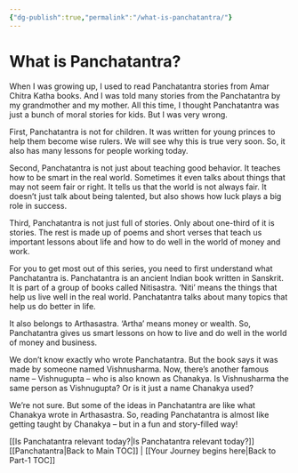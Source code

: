 ```yaml
---
{"dg-publish":true,"permalink":"/what-is-panchatantra/"}
---
```


# What is Panchatantra?

When I was growing up, I used to read Panchatantra stories from Amar Chitra Katha books. And I was told many stories from the Panchatantra by my grandmother and my mother. All this time, I thought Panchatantra was just a bunch of moral stories for kids. But I was very wrong.

First, Panchatantra is not for children. It was written for young princes to help them become wise rulers. We will see why this is true very soon. So, it also has many lessons for people working today.

Second, Panchatantra is not just about teaching good behavior. It teaches how to be smart in the real world. Sometimes it even talks about things that may not seem fair or right. It tells us that the world is not always fair. It doesn’t just talk about being talented, but also shows how luck plays a big role in success.

Third, Panchatantra is not just full of stories. Only about one-third of it is stories. The rest is made up of poems and short verses that teach us important lessons about life and how to do well in the world of money and work.

For you to get most out of this series, you need to first understand what Panchatantra is. Panchatantra is an ancient Indian book written in Sanskrit. It is part of a group of books called Nitisastra. ‘Niti’ means the things that help us live well in the real world. Panchatantra talks about many topics that help us do better in life.

It also belongs to Arthasastra. ‘Artha’ means money or wealth. So, Panchatantra gives us smart lessons on how to live and do well in the world of money and business.

We don’t know exactly who wrote Panchatantra. But the book says it was made by someone named Vishnusharma. Now, there’s another famous name – Vishnugupta – who is also known as Chanakya. Is Vishnusharma the same person as Vishnugupta? Or is it just a name Chanakya used?

We’re not sure. But some of the ideas in Panchatantra are like what Chanakya wrote in Arthasastra. So, reading Panchatantra is almost like getting taught by Chanakya – but in a fun and story-filled way!

[[Is Panchatantra relevant today?\|Is Panchatantra relevant today?]]
[[Panchatantra\|Back to Main TOC]] | [[Your Journey begins here\|Back to Part-1 TOC]]

